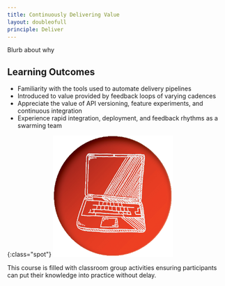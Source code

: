```yaml
---
title: Continuously Delivering Value
layout: doubleofull
principle: Deliver
---
```


Blurb about why

## Learning Outcomes

- Familiarity with the tools used to automate delivery pipelines
- Introduced to value provided by feedback loops of varying cadences
- Appreciate the value of API versioning, feature experiments, and continuous integration
- Experience rapid integration, deployment, and feedback rhythms as a swarming team

{:class="spot"}
![exercise](/assets/images/laptop.png)

This course is filled with classroom group activities
ensuring participants can put their knowledge into
practice without delay.




